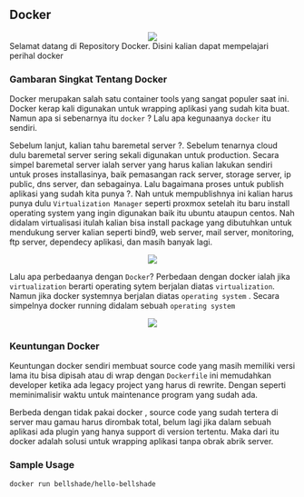 ## Docker
<div align="center">
    <img src="https://tech.osteel.me/images/2020/03/04/docker-introduction-01.jpg">
</div>
Selamat datang di Repository Docker. Disini kalian dapat mempelajari perihal docker

### Gambaran Singkat Tentang Docker
Docker merupakan salah satu container tools yang sangat populer saat ini. Docker kerap kali digunakan untuk wrapping aplikasi yang sudah kita buat. Namun apa si sebenarnya itu `docker` ? Lalu apa kegunaanya `docker` itu sendiri.

Sebelum lanjut, kalian tahu baremetal server ?. Sebelum tenarnya cloud dulu baremetal server sering sekali digunakan untuk production. Secara simpel baremetal server ialah server yang harus kalian lakukan sendiri untuk proses installasinya, baik pemasangan rack server, storage server, ip public, dns server, dan sebagainya. Lalu bagaimana proses untuk publish aplikasi yang sudah kita punya ?. Nah untuk mempublishnya ini kalian harus punya dulu `Virtualization Manager` seperti proxmox setelah itu baru install operating system yang ingin digunakan baik itu ubuntu ataupun centos. Nah didalam virtualisasi itulah kalian bisa install package yang dibutuhkan untuk mendukung server kalian seperti bind9, web server, mail server, monitoring, ftp server, dependecy aplikasi, dan masih banyak lagi.

<div align="center">
    <img src="https://linkserve.global/website/wp-content/uploads/2020/10/what-is-server-virtualization.png">
</div>

Lalu apa perbedaanya dengan `Docker`? Perbedaan dengan docker ialah jika `virtualization` berarti operating sytem berjalan diatas `virtualization`. Namun jika docker systemnya berjalan diatas `operating system` . Secara simpelnya docker running didalam sebuah `operating system`
<div align="center">
    <img src="https://mjaglan.github.io/images/docker-virtualbox/docker-vs-vm.png">
</div>

### Keuntungan Docker
Keuntungan docker sendiri membuat source code yang masih memiliki versi lama itu bisa dipisah atau di wrap dengan `Dockerfile` ini memudahkan developer ketika ada legacy project yang harus di rewrite. Dengan seperti meminimalisir waktu untuk maintenance program yang sudah ada.

Berbeda dengan tidak pakai docker , source code yang sudah tertera di server mau gamau harus dirombak total, belum lagi jika dalam sebuah aplikasi ada plugin yang hanya support di version tertentu. Maka dari itu docker adalah solusi untuk wrapping aplikasi tanpa obrak abrik server.

### Sample Usage
```bash
docker run bellshade/hello-bellshade
```